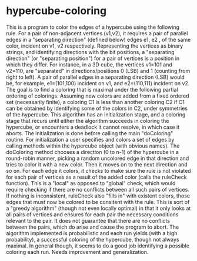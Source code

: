 hypercube-coloring
==================

This is a program to color the edges of a hypercube using the following rule.  For a pair of non-adjacent vertices (v1,v2), it requires a  pair of parallel edges in a "separating direction" (defined below) edges e1, e2 , of the same color, incident on v1, v2 respectively. Representing the vertices as binary strings, and identifying directions with the bit positions, a  "separating direction" (or "separating position") for a pair of vertices is a position in which they differ. For instance, in a 3D cube, the vertices  v1=101 and v2=110,  are  "separated" in  directions/positions 0 (LSB) and 1 (counting from right to left). A pair of parallel edges in a separating direction (LSB) would be, for example, e1=(101,100)  incident on v1, and e2=(110,111) incident  on v2. The goal is to find a coloring that is maximal under the following  partial ordering of colorings. Assuming new colors are added from a fixed ordered set (necessarily finite), a coloring C1 is less than another coloring C2 if C1 can be obtained by identifying some of the colors in C2,  under symmetries of the hypercube. This algorithm has an initialization stage, and a coloring stage that recurs until either the algorithm succeeds in coloring the hypercube, or encounters a deadlock it cannot resolve, in which case it aborts. The initialization is done before calling the main "doColoring" routine.  For initialization a user specifies and colors  a set of edges by calling methods within the hypercube object (with obvious names). The doColoring method chooses a direction (0 to n-1) of the hypercube in a round-robin manner, picking a random uncolored edge in that direction and tries to color it with a new color. Then it moves on to the next direction and so on. For each edge it colors, it checks to make sure the rule is not violated for each pair of vertices as a result of the added color (calls  the ruleCheck function). This is a "local" as opposed to "global" check,  which would require checking if there are no conflicts between all such pairs of vertices. If nothing is inconsistent, ruleCheck also "fills in" with existent colors, those edges that must now be colored to be consitent with the rule.  This is sort of a "greedy algorithm" (though not even locally optimal) in that it only looks at all pairs of vertices and ensures for each pair  the necessary conditions relevant to the pair. It does not guarantee that there are no conflicts between the pairs, which do arise and cause the program to abort. The algorithm implemented is probabilistic and each run yields (with a high probability), a successful coloring of the hypercube, though not always maximal. In general though, it seems to do a good job identifying a possible coloring each run. Needs improvement and generalization.

